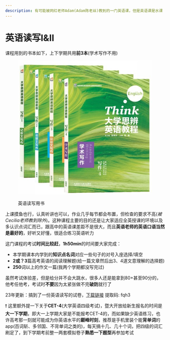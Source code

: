 ```yaml
---
description: 有可能被网红老师Adam(Adam陈老丝)教到的一门英语课，但是英语课是水课【
---
```


# 英语读写Ⅰ&Ⅱ

课程用到的书本如下，上下学期共用**前3本**(学术写作不用)

<figure><img src="../../.gitbook/assets/EngRWBook.jpg" alt=""><figcaption><p>英语读写用书</p></figcaption></figure>

上课摸鱼也行，认真听讲也可以，作业几乎每节都会布置，但检查的要求不高(_被Cecilia老师教到除外_)。这种课程主要的目的还是让大家适应全英授课的环境以及多认识点词汇而已，跟高中的英语课差距不是很大，而且**英语老师的英语口语当然是最好的**，好听又好懂，很适合练习英语听力

这门课程的考试**时间比较赶**，**1h50min**的时间要大家完成：

* 本学期课本内学到的**知识点名词**对应一些句子的对号入座选择/填空
* **2或？3**篇高考英语的阅读理解题(给一篇文章然后出3、4道文意理解的选择题)
* **250**词以上的作文一篇(我两个学期都没写完过)

虽然考试体验差，但是给分并不会大跳水，很多人还是能拿到80+甚至90分的，他考任他考，考试时**不要**因为太紧张做不完**破防**就行了

23年更新：搞到了一份英语读写的试卷，[下载链接](https://pan.baidu.com/s/1Do8XBjC_VyWERQH4sH1krg) 提取码: fqh3

❗ 这里额外提一下关于**CET-4**(大学英语四级考试)，暨大开放给新生报名的时间是**大一下学期**，即大一上学期大家是不能报考CET-4的，而如果缺少英语练习，也许高考那一刻就可能成为你英语水平的**巅峰时刻**，推荐是手机里装个能**背单词**的app(百词斩、多邻国、不背单词之类的)，每天搞十几、几十个词，把四级的词汇刷足了，到下学期考前整一两套模拟卷子**熟悉一下题型**再参加考试
